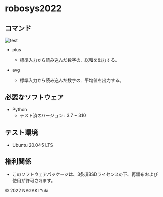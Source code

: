# robosys2022

## コマンド
![test](https://github.com/Nacky002/robosys2022/actions/workflows/test.yml/badge.svg)

* plus
  * 標準入力から読み込んだ数字の、総和を出力する。

* avg
  * 標準入力から読み込んだ数字の、平均値を出力する。

## 必要なソフトウェア
* Python
  * テスト済のバージョン : 3.7 ~ 3.10

## テスト環境
* Ubuntu 20.04.5 LTS

## 権利関係
* このソフトウェアパッケージは、3条項BSDライセンスの下、再頒布および使用が許可されます。

© 2022 NAGAKI Yuki
